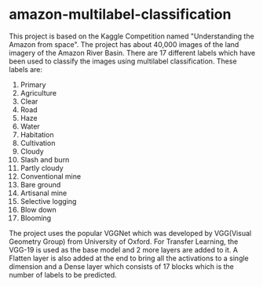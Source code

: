 # amazon-multilabel-classification

This project is based on the Kaggle Competition named "Understanding the Amazon from space".
The project has about 40,000 images of the land imagery of the Amazon River Basin.
There are 17 different labels which have been used to classify the images using multilabel classification.
These labels are:
  1. Primary
  2. Agriculture
  3. Clear
  4. Road
  5. Haze
  6. Water
  7. Habitation
  8. Cultivation
  9. Cloudy
  10. Slash and burn
  11. Partly cloudy
  12. Conventional mine
  13. Bare ground
  14. Artisanal mine
  15. Selective logging
  16. Blow down
  17. Blooming

The project uses the popular VGGNet which was developed by VGG(Visual Geometry Group) from University of Oxford.
For Transfer Learning, the VGG-19 is used as the base model and 2 more layers are added to it.
A Flatten layer is also added at the end to bring all the activations to a single dimension and a Dense layer which consists of 17 blocks which is the number of labels to be predicted.
